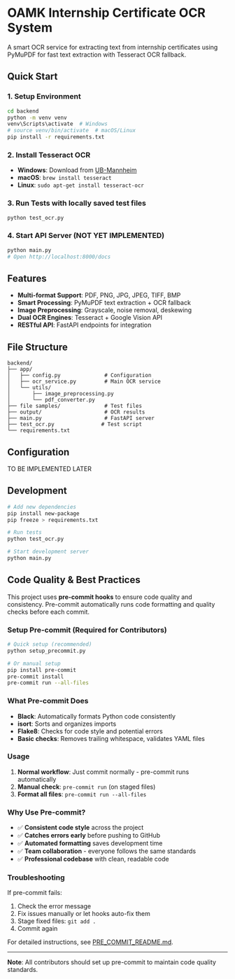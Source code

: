 # OAMK Internship Certificate OCR System

A smart OCR service for extracting text from internship certificates using PyMuPDF for fast text extraction with Tesseract OCR fallback.

## Quick Start

### 1. Setup Environment
```bash
cd backend
python -m venv venv
venv\Scripts\activate  # Windows
# source venv/bin/activate  # macOS/Linux
pip install -r requirements.txt
```

### 2. Install Tesseract OCR
- **Windows**: Download from [UB-Mannheim](https://github.com/UB-Mannheim/tesseract/wiki)
- **macOS**: `brew install tesseract`
- **Linux**: `sudo apt-get install tesseract-ocr`

### 3. Run Tests with locally saved test files
```bash
python test_ocr.py
```

### 4. Start API Server (NOT YET IMPLEMENTED)
```bash
python main.py
# Open http://localhost:8000/docs
```

## Features

- **Multi-format Support**: PDF, PNG, JPG, JPEG, TIFF, BMP
- **Smart Processing**: PyMuPDF text extraction + OCR fallback
- **Image Preprocessing**: Grayscale, noise removal, deskewing
- **Dual OCR Engines**: Tesseract + Google Vision API
- **RESTful API**: FastAPI endpoints for integration

## File Structure

```
backend/
├── app/
│   ├── config.py              # Configuration
│   ├── ocr_service.py         # Main OCR service
│   └── utils/
│       ├── image_preprocessing.py
│       └── pdf_converter.py
├── file samples/              # Test files
├── output/                    # OCR results
├── main.py                    # FastAPI server
├── test_ocr.py               # Test script
└── requirements.txt
```

## Configuration

TO BE IMPLEMENTED LATER

## Development

```bash
# Add new dependencies
pip install new-package
pip freeze > requirements.txt

# Run tests
python test_ocr.py

# Start development server
python main.py
```

## Code Quality & Best Practices

This project uses **pre-commit hooks** to ensure code quality and consistency. Pre-commit automatically runs code formatting and quality checks before each commit.

### Setup Pre-commit (Required for Contributors)

```bash
# Quick setup (recommended)
python setup_precommit.py

# Or manual setup
pip install pre-commit
pre-commit install
pre-commit run --all-files
```

### What Pre-commit Does

- **Black**: Automatically formats Python code consistently
- **isort**: Sorts and organizes imports
- **Flake8**: Checks for code style and potential errors
- **Basic checks**: Removes trailing whitespace, validates YAML files

### Usage

1. **Normal workflow**: Just commit normally - pre-commit runs automatically
2. **Manual check**: `pre-commit run` (on staged files)
3. **Format all files**: `pre-commit run --all-files`

### Why Use Pre-commit?

- ✅ **Consistent code style** across the project
- ✅ **Catches errors early** before pushing to GitHub
- ✅ **Automated formatting** saves development time
- ✅ **Team collaboration** - everyone follows the same standards
- ✅ **Professional codebase** with clean, readable code

### Troubleshooting

If pre-commit fails:
1. Check the error message
2. Fix issues manually or let hooks auto-fix them
3. Stage fixed files: `git add .`
4. Commit again

For detailed instructions, see [PRE_COMMIT_README.md](PRE_COMMIT_README.md).

---

**Note**: All contributors should set up pre-commit to maintain code quality standards.